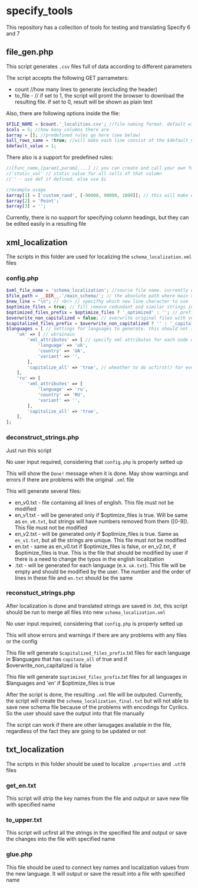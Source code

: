 # specify_tools
This repository has a collection of tools for testing and translating Specify 6 and 7

## file_gen.php
This script generates `.csv` files full of data according to different parameters

The script accepts the following GET parrameters:
   - count //how many lines to generate (excluding the header)
   - to_file - // if set to 1, the script will promt the browser to download the resulting file. if set to 0, result will be shown as plain text

Also, there are following options inside the file:
```php
$FILE_NAME = $count.'_localities.csv'; //file naming format. default will look like 7000_localities.csv, if the $count is 7000
$cols = 5; //how many columns there are
$array = []; //predefined rules go here (see below)
$all_rows_same = !true; //will make each line consist of the $default_value. Otherwise will line number and predefined rules
$default_value = 1;
```

There also is a support for predefined rules:
```php
//[func_name,[param1,param2,...] // you can create and call your own functions
//'static_val' // static value for all cells of that column
//'' - use def if defined. else use $i

//example usage
$array[1] = ['custom_rand', [-90000, 90000, 1000]]; // this will make each cell in 2nd column call the custom_rand(-90000, 90000, 1000) function
$array[2] = 'Point';
$array[3] = '';
```

Currently, there is no support for specifying column headings, but they can be edited easily in a resulting file


## xml_localization
The scripts in this folder are used for localizing the `schema_localization.xml` files

### config.php
```php
$xml_file_name = 'schema_localization'; //source file name. currently will search for xml_file_name.'.xml' file
$file_path = __DIR__.'/main_schema/'; // the absolute path where main xml file is located. All resulting files would be generated in that folder
$new_line = "\n"; // <br> // specifhy which new line character to use
$optimize_files = true; // fill remove redundant and similar strings in the translation files
$optimized_files_prefix = $optimize_files ? '_optimized' : ''; // prefix for optimized files
$overwrite_non_capitalized = false; // overwrite original files with version where lines are capitalized
$capitalized_files_prefix = $overwrite_non_capitalized ? '' : '_capitalized'; // capitalized files prefix
$languages = [ // settings for languages to generate. this should not include en language. other languages, that are not specified in this list, but are present in the xml file are not going to be deleted or modified
	'uk' => [ // ukrainain
		'xml_attributes' => [ // specify xml attributes for each node of this language
			'language' => 'uk',
			'country' => 'UA',
			'variant' => '',
		],
		'capitalize_all' => 'true', // wheather to do ucfirst() for every line in the translated files
	],
	'ru' => [
		'xml_attributes' => [
			'language' => 'ru',
			'country' => 'RU',
			'variant' => '',
		],
		'capitalize_all' => 'true',
	],
];
```

### deconstruct_strings.php
Just run this script

No user input required, considering that `config.php` is properly setted up

This will show the `Done!` message when it is done. May show warnings and errors if there are problems with the original `.xml` file

This will generate several files:
  - en_v0.txt  - file containing all lines of english. This file must not be modified
  - en_v1.txt  - will be generated only if $optimize_files is true. Will be same as `en_v0.txt`, but strings will have numbers removed from them ([0-9]). This file must not be modified
  - en_v2.txt  - will be generated only if $optimize_files is true. Same as `en_v1.txt`, but all the strings are unique. This file must not be modified
  - en.txt     - same as en_v0.txt if $optimize_files is false, or en_v2.txt, if $optimize_files is true. This is the file that should be modified by user if there is a need to change the typos in the english localization
  - <lang>.txt - will be generated for each language (e.x. `uk.txt`). This file will be empty and should be modified by the user. The number and the order of lines in these file and `en.txt` should be the same
 
 ### reconstuct_strings.php
 After localization is done and translated strings are saved in <lang>.txt, this script should be run to merge all files into new `schema_localization.xml`
 
 No user input required, considering that `config.php` is properly setted up
 
 This will show errors and warnings if there are any problems with any files or the config
 
 This file will generate <lang>`$capitalized_files_prefix`.txt files for each language in $languages that has `capitaze_all` of true and if $overwrite_non_capitalized is false
 
 This file will generate <lang>`$optimized_files_prefix`.txt files for all languages in $languages and 'en' if $optimize_files is true
 
 After the script is done, the resulting `.xml` file will be outputed. Currently, the script will create the `schema_localization_final.txt` but will not able to save new schema file because of the problems with encodings for Cyrilics. So the user should save the output into that file manually
 
 The script can work if there are other lanugages available in the file, regardless of the fact they are going to be updated or not
 
 ## txt_localization
 The scripts in this folder should be used to localize `.properties` and `.utf8` files
 
 ### get_en.txt
 This script will strip the key names from the file and output or save new file with specified name
 
 ### to_upper.txt
 This script will ucfirst all the strings in the specified file and output or save the changes into the file with specified name
 
 ### glue.php
 This file should be used to connect key names and localization values from the new language. It will output or save the result into a file with specified name
